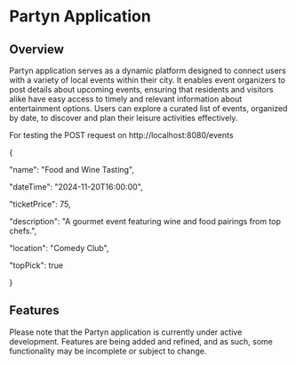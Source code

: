 # Partyn Application
## Overview
Partyn application serves as a dynamic platform designed to connect users with a variety of local events within their city. It enables event organizers to post details about upcoming events, ensuring that residents and visitors alike have easy access to timely and relevant information about entertainment options. Users can explore a curated list of events, organized by date, to discover and plan their leisure activities effectively.



For testing the POST request on
http://localhost:8080/events

{

  "name": "Food and Wine Tasting",
  
  "dateTime": "2024-11-20T16:00:00",
  
  "ticketPrice": 75,
  
  "description": "A gourmet event featuring wine and food pairings from top chefs.",
  
  "location": "Comedy Club",
  
  "topPick": true
  
}


## Features
Please note that the Partyn application is currently under active development. Features are being added and refined, and as such, some functionality may be incomplete or subject to change.
